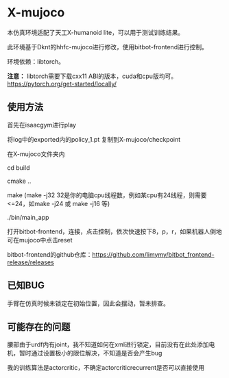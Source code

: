 # X-mujoco
本仿真环境适配了天工X-humanoid lite，可以用于测试训练结果。

此环境基于Dknt的hhfc-mujoco进行修改，使用bitbot-frontend进行控制。

环境依赖：libtorch。 

**注意：**
libtorch需要下载cxx11 ABI的版本，cuda和cpu版均可。https://pytorch.org/get-started/locally/


## 使用方法
首先在isaacgym进行play

将log中的exported内的policy_1.pt 复制到X-mujoco/checkpoint

在X-mujoco文件夹内

cd build

cmake .. 

make    (make -j32  32是你的电脑cpu线程数，例如某cpu有24线程，则需要<=24，如make -j24 或 make -j16 等)

./bin/main_app

打开bitbot-frontend，连接，点击控制，依次快速按下8，p，r，如果机器人倒地可在mujoco中点击reset 




bitbot-frontend的github仓库：https://github.com/limymy/bitbot_frontend-release/releases

## 已知BUG
手臂在仿真时候未锁定在初始位置，因此会摆动，暂未排查。


## 可能存在的问题
腰部由于urdf内有joint，我不知道如何在xml进行锁定，目前没有在此处添加电机，暂时通过设置极小的限位解决，不知道是否会产生bug

我的训练算法是actorcritic，不确定actorcriticrecurrent是否可以直接使用
